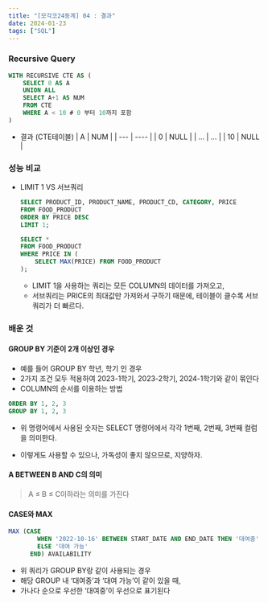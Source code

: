 ```yaml
---
title: "[모각코24동계] 04 : 결과"
date: 2024-01-23
tags: ["SQL"]
---
```


### Recursive Query

```sql
WITH RECURSIVE CTE AS (
    SELECT 0 AS A
    UNION ALL
    SELECT A+1 AS NUM
    FROM CTE
    WHERE A < 10 # 0 부터 10까지 포함
)
```

- 결과 (CTE테이블)
  | A | NUM |
  | --- | ---- |
  | 0 | NULL |
  | … | … |
  | 10 | NULL |

### 성능 비교

- LIMIT 1 VS 서브쿼리
  ```sql
  SELECT PRODUCT_ID, PRODUCT_NAME, PRODUCT_CD, CATEGORY, PRICE
  FROM FOOD_PRODUCT
  ORDER BY PRICE DESC
  LIMIT 1;
  ```
  ```sql
  SELECT *
  FROM FOOD_PRODUCT
  WHERE PRICE IN (
      SELECT MAX(PRICE) FROM FOOD_PRODUCT
  );
  ```
  - LIMIT 1을 사용하는 쿼리는 모든 COLUMN의 데이터를 가져오고,
  - 서브쿼리는 PRICE의 최대값만 가져와서 구하기 때문에, 테이블이 클수록 서브쿼리가 더 빠르다.

### 배운 것

#### GROUP BY 기준이 2개 이상인 경우

- 예를 들어 GROUP BY 학년, 학기 인 경우
- 2가지 조건 모두 적용하여 2023-1학기, 2023-2학기, 2024-1학기와 같이 묶인다
- COLUMN의 순서를 이용하는 방법

```sql
ORDER BY 1, 2, 3
GROUP BY 1, 2, 3
```

- 위 명령어에서 사용된 숫자는 SELECT 명령어에서 각각 1번째, 2번째, 3번째 컬럼을 의미한다.

- 이렇게도 사용할 수 있으나, 가독성이 좋지 않으므로, 지양하자.

#### A BETWEEN B AND C의 의미

> A ≤ B ≤ C이하라는 의미를 가진다

#### CASE와 MAX

```sql
MAX (CASE
        WHEN '2022-10-16' BETWEEN START_DATE AND END_DATE THEN '대여중'
        ELSE '대여 가능'
      END) AVAILABILITY
```

- 위 쿼리가 GROUP BY랑 같이 사용되는 경우
- 해당 GROUP 내 ‘대여중’과 ‘대여 가능’이 같이 있을 때,
- 가나다 순으로 우선한 ‘대여중’이 우선으로 표기된다
